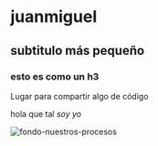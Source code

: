 # juanmiguel
## subtitulo más pequeño
### esto es como un h3
Lugar para compartir algo de código
<p>hola que tal <em>soy yo</em></p>


![fondo-nuestros-procesos](https://user-images.githubusercontent.com/125868932/225734315-3b059573-56af-409e-a589-f6caec34fced.jpg)

